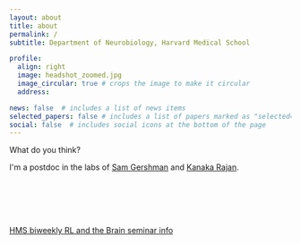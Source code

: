 ```yaml
---
layout: about
title: about
permalink: /
subtitle: Department of Neurobiology, Harvard Medical School

profile:
  align: right
  image: headshot_zoomed.jpg
  image_circular: true # crops the image to make it circular
  address: 

news: false  # includes a list of news items
selected_papers: false # includes a list of papers marked as "selected={true}"
social: false  # includes social icons at the bottom of the page
---
```






What do you think?

I'm a postdoc in the labs of [Sam Gershman](https://gershmanlab.com/) and [Kanaka Rajan](https://www.rajanlab.com/). 

<br/><br/><br/><br/>


[HMS biweekly RL and the Brain seminar info](https://www.rlandthebrain.com/hms_seminar)